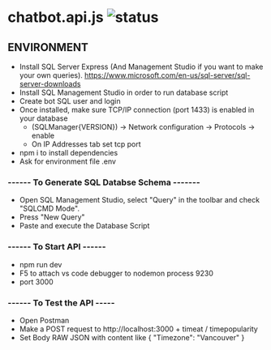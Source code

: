# chatbot.api.js ![status](https://github.com/leandro-hl/chatbot.api.js/actions/workflows/node.js.yml/badge.svg)

## ENVIRONMENT
* Install SQL Server Express (And Management Studio if you want to make your own queries). https://www.microsoft.com/en-us/sql-server/sql-server-downloads
* Install SQL Management Studio in order to run database script
* Create bot SQL user and login
* Once installed, make sure TCP/IP connection (port 1433) is enabled in your database 
  * (SQLManager{VERSION}) -> Network configuration -> Protocols -> enable
  * On IP Addresses tab set tcp port
* npm i to install dependencies
* Ask for environment file .env

### ------ To Generate SQL Databse Schema -------
* Open SQL Management Studio, select "Query" in the toolbar and check "SQLCMD Mode".
* Press "New Query"
* Paste and execute the Database Script

### ------ To Start API ------
* npm run dev
* F5 to attach vs code debugger to nodemon process 9230
* port 3000

### ------ To Test the API -----
* Open Postman
* Make a POST request to http://localhost:3000 + timeat / timepopularity
* Set Body RAW JSON with content like { "Timezone": "Vancouver" }
